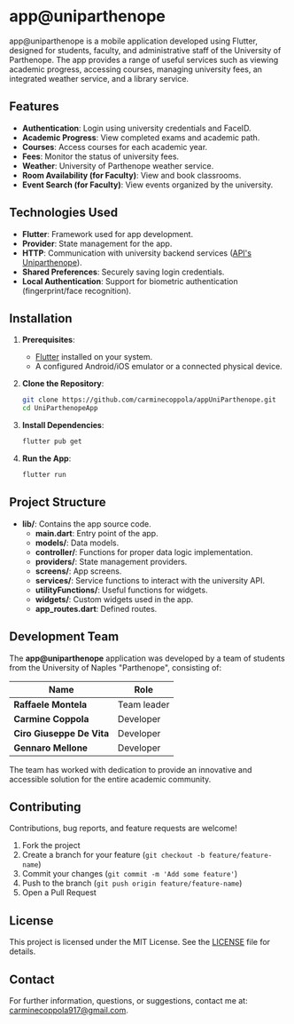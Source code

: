 # app@uniparthenope  

app@uniparthenope is a mobile application developed using Flutter, designed for students, faculty, and administrative staff of the University of Parthenope. The app provides a range of useful services such as viewing academic progress, accessing courses, managing university fees, an integrated weather service, and a library service.

## Features

- **Authentication**: Login using university credentials and FaceID.
- **Academic Progress**: View completed exams and academic path.
- **Courses**: Access courses for each academic year.
- **Fees**: Monitor the status of university fees.
- **Weather**: University of Parthenope weather service.
- **Room Availability (for Faculty)**: View and book classrooms.
- **Event Search (for Faculty)**: View events organized by the university.

## Technologies Used

- **Flutter**: Framework used for app development.
- **Provider**: State management for the app.
- **HTTP**: Communication with university backend services ([API's Uniparthenope](https://api.uniparthenope.it)).
- **Shared Preferences**: Securely saving login credentials.
- **Local Authentication**: Support for biometric authentication (fingerprint/face recognition).

## Installation

1. **Prerequisites**:
    - [Flutter](https://flutter.dev/docs/get-started/install) installed on your system.
    - A configured Android/iOS emulator or a connected physical device.

2. **Clone the Repository**:
    ```sh
    git clone https://github.com/carminecoppola/appUniParthenope.git
    cd UniParthenopeApp
    ```

3. **Install Dependencies**:
    ```sh
    flutter pub get
    ```

4. **Run the App**:
    ```sh
    flutter run
    ```

## Project Structure

- **lib/**: Contains the app source code.
  - **main.dart**: Entry point of the app.
  - **models/**: Data models.
  - **controller/**: Functions for proper data logic implementation.
  - **providers/**: State management providers.
  - **screens/**: App screens.
  - **services/**: Service functions to interact with the university API.
  - **utilityFunctions/**: Useful functions for widgets.
  - **widgets/**: Custom widgets used in the app.
  - **app_routes.dart**: Defined routes.

## Development Team

The **app@uniparthenope** application was developed by a team of students from the University of Naples "Parthenope", consisting of:

| Name                  | Role         |
|-----------------------|--------------|
| **Raffaele Montela**   | Team leader  |
| **Carmine Coppola**    | Developer    |
| **Ciro Giuseppe De Vita** | Developer |
| **Gennaro Mellone**    | Developer    |

The team has worked with dedication to provide an innovative and accessible solution for the entire academic community.

## Contributing

Contributions, bug reports, and feature requests are welcome!

1. Fork the project
2. Create a branch for your feature (`git checkout -b feature/feature-name`)
3. Commit your changes (`git commit -m 'Add some feature'`)
4. Push to the branch (`git push origin feature/feature-name`)
5. Open a Pull Request

## License

This project is licensed under the MIT License. See the [LICENSE](LICENSE) file for details.

## Contact

For further information, questions, or suggestions, contact me at: [carminecoppola917@gmail.com](mailto:carminecoppola917@gmail.com).
